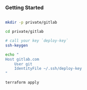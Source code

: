 ### Getting Started

```bash

mkdir -p private/gitlab

cd private/gitlab

# call your key `deploy-key`
ssh-keygen

echo "
Host gitlab.com
    User git
    IdentityFile ~/.ssh/deploy-key
"

terraform apply
```